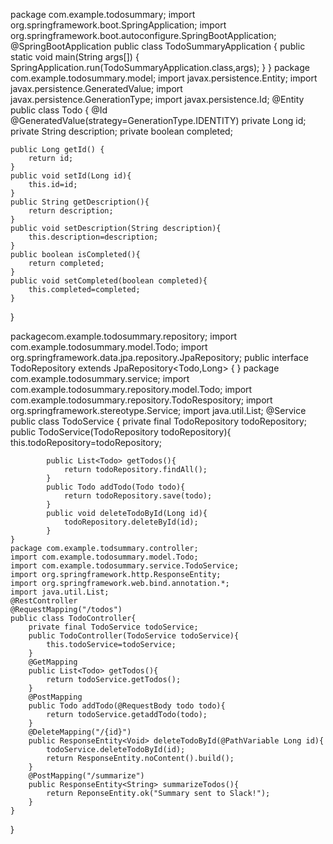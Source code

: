 package com.example.todosummary;
import org.springframework.boot.SpringApplication;
import org.springframework.boot.autoconfigure.SpringBootApplication;
@SpringBootApplication
public class TodoSummaryApplication {
    public static void main(String args[]) {
        SpringApplication.run(TodoSummaryApplication.class,args);
    }
}
package com.example.todosummary.model;
import javax.persistence.Entity;
import javax.persistence.GeneratedValue;
import javax.persistence.GenerationType;
import javax.persistence.Id;
@Entity
public class Todo {
    @Id
    @GeneratedValue(strategy=GenerationType.IDENTITY)
    private Long id;
    private String description;
    private boolean completed;
    
    public Long getId() {
        return id;
    }
    public void setId(Long id){
        this.id=id;
    }
    public String getDescription(){
        return description;
    }
    public void setDescription(String description){
        this.description=description;
    }
    public boolean isCompleted(){
        return completed;
    }
    public void setCompleted(boolean completed){
        this.completed=completed;
    }
}

packagecom.example.todosummary.repository;
import com.example.todosummary.model.Todo;
import org.springframework.data.jpa.repository.JpaRepository;
public interface TodoRepository extends JpaRepository<Todo,Long> {
}
package com.example.todosummary.service;
import com.example.todosummary.repository.model.Todo;
import com.example.todosummary.repository.TodoRespository;
import org.springframework.stereotype.Service;
import java.util.List;
@Service
public class TodoService {
    private final TodoRepository todoRepository;
    public TodoService(TodoRepository todoRepository){
        this.todoRepository=todoRepository;
            
            public List<Todo> getTodos(){
                return todoRepository.findAll();
            }
            public Todo addTodo(Todo todo){
                return todoRepository.save(todo);
            }
            public void deleteTodoById(Long id){
                todoRepository.deleteById(id);
            }
    }
    package com.example.todsummary.controller;
    import com.example.todosummary.model.Todo;
    import com.example.todosummary.service.TodoService;
    import org.springframework.http.ResponseEntity;
    import org.springframework.web.bind.annotation.*;
    import java.util.List;
    @RestController
    @RequestMapping("/todos")
    public class TodoController{
        private final TodoService todoService;
        public TodoController(TodoService todoService){
            this.todoService=todoService;
        }
        @GetMapping
        public List<Todo> getTodos(){
            return todoService.getTodos();
        }
        @PostMapping
        public Todo addTodo(@RequestBody todo todo){
            return todoService.getaddTodo(todo);
        }
        @DeleteMapping("/{id}")
        public ResponseEntity<Void> deleteTodoById(@PathVariable Long id){
            todoService.deleteTodoById(id);
            return ResponseEntity.noContent().build();
        }
        @PostMapping("/summarize")
        public ResponseEntity<String> summarizeTodos(){
            return ReponseEntity.ok("Summary sent to Slack!");
        }
    }
}
